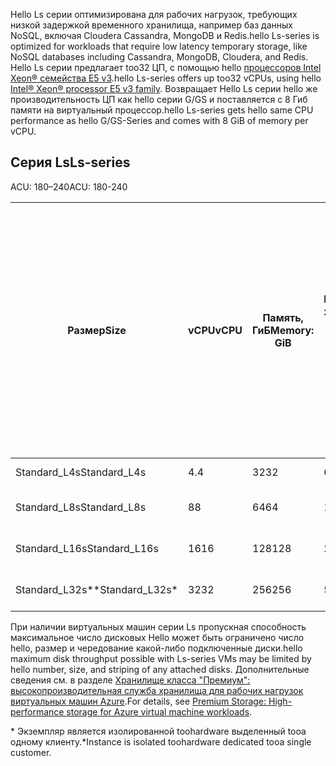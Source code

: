 
<span data-ttu-id="68cdb-101">Hello Ls серии оптимизирована для рабочих нагрузок, требующих низкой задержкой временного хранилища, например баз данных NoSQL, включая Cloudera Cassandra, MongoDB и Redis.</span><span class="sxs-lookup"><span data-stu-id="68cdb-101">hello Ls-series is optimized for workloads that require low latency temporary storage, like NoSQL databases including Cassandra, MongoDB, Cloudera, and Redis.</span></span> <span data-ttu-id="68cdb-102">Hello Ls серии предлагает too32 ЦП, с помощью hello [процессоров Intel Xeon® семейства E5 v3](http://www.intel.com/content/www/us/en/processors/xeon/xeon-e5-solutions.html).</span><span class="sxs-lookup"><span data-stu-id="68cdb-102">hello Ls-series offers up too32 vCPUs, using hello [Intel® Xeon® processor E5 v3 family](http://www.intel.com/content/www/us/en/processors/xeon/xeon-e5-solutions.html).</span></span> <span data-ttu-id="68cdb-103">Возвращает Hello Ls серии hello же производительность ЦП как hello серии G/GS и поставляется с 8 Гиб памяти на виртуальный процессор.</span><span class="sxs-lookup"><span data-stu-id="68cdb-103">hello Ls-series gets hello same CPU performance as hello G/GS-Series and comes with 8 GiB of memory per vCPU.</span></span>  

## <a name="ls-series"></a><span data-ttu-id="68cdb-104">Серия Ls</span><span class="sxs-lookup"><span data-stu-id="68cdb-104">Ls-series</span></span>

<span data-ttu-id="68cdb-105">ACU: 180–240</span><span class="sxs-lookup"><span data-stu-id="68cdb-105">ACU: 180-240</span></span>
 
| <span data-ttu-id="68cdb-106">Размер</span><span class="sxs-lookup"><span data-stu-id="68cdb-106">Size</span></span>          | <span data-ttu-id="68cdb-107">vCPU</span><span class="sxs-lookup"><span data-stu-id="68cdb-107">vCPU</span></span> | <span data-ttu-id="68cdb-108">Память, ГиБ</span><span class="sxs-lookup"><span data-stu-id="68cdb-108">Memory: GiB</span></span> | <span data-ttu-id="68cdb-109">Временное хранилище (SSD): ГиБ</span><span class="sxs-lookup"><span data-stu-id="68cdb-109">Temp storage (SSD) GiB</span></span> | <span data-ttu-id="68cdb-110">Максимальное число дисков данных</span><span class="sxs-lookup"><span data-stu-id="68cdb-110">Max data disks</span></span> | <span data-ttu-id="68cdb-111">Максимальная пропускная способность хранилища с кэшированием и временного хранилища: операций ввода-вывода в секунду / Мбит/с (размер кэша указан в ГиБ)</span><span class="sxs-lookup"><span data-stu-id="68cdb-111">Max cached and temp storage throughput: IOPS / MBps (cache size in GiB)</span></span> | <span data-ttu-id="68cdb-112">Максимальная пропускная способность дисков без кэширования, операций ввода-вывода в секунду / Мбит/с</span><span class="sxs-lookup"><span data-stu-id="68cdb-112">Max uncached disk throughput: IOPS / MBps</span></span> | <span data-ttu-id="68cdb-113">Максимальное число сетевых адаптеров и ожидаемая производительность сети (Мбит/с)</span><span class="sxs-lookup"><span data-stu-id="68cdb-113">Max NICs / Expected network performance (Mbps)</span></span> | 
|---------------|-----------|-------------|--------------------------|----------------|-------------------------------------------------------------|-------------------------------------------|------------------------------| 
| <span data-ttu-id="68cdb-114">Standard_L4s</span><span class="sxs-lookup"><span data-stu-id="68cdb-114">Standard_L4s</span></span>  | <span data-ttu-id="68cdb-115">4.</span><span class="sxs-lookup"><span data-stu-id="68cdb-115">4</span></span>    | <span data-ttu-id="68cdb-116">32</span><span class="sxs-lookup"><span data-stu-id="68cdb-116">32</span></span>   | <span data-ttu-id="68cdb-117">678</span><span class="sxs-lookup"><span data-stu-id="68cdb-117">678</span></span>   | <span data-ttu-id="68cdb-118">8</span><span class="sxs-lookup"><span data-stu-id="68cdb-118">8</span></span>              | <span data-ttu-id="68cdb-119">Н/Д / Н/Д (0)</span><span class="sxs-lookup"><span data-stu-id="68cdb-119">NA / NA (0)</span></span>          | <span data-ttu-id="68cdb-120">5000 / 125</span><span class="sxs-lookup"><span data-stu-id="68cdb-120">5,000 / 125</span></span>                               | <span data-ttu-id="68cdb-121">2 / 4000</span><span class="sxs-lookup"><span data-stu-id="68cdb-121">2 / 4000</span></span>       | 
| <span data-ttu-id="68cdb-122">Standard_L8s</span><span class="sxs-lookup"><span data-stu-id="68cdb-122">Standard_L8s</span></span>  | <span data-ttu-id="68cdb-123">8</span><span class="sxs-lookup"><span data-stu-id="68cdb-123">8</span></span>    | <span data-ttu-id="68cdb-124">64</span><span class="sxs-lookup"><span data-stu-id="68cdb-124">64</span></span>   | <span data-ttu-id="68cdb-125">1388</span><span class="sxs-lookup"><span data-stu-id="68cdb-125">1,388</span></span> | <span data-ttu-id="68cdb-126">16</span><span class="sxs-lookup"><span data-stu-id="68cdb-126">16</span></span>             | <span data-ttu-id="68cdb-127">Н/Д / Н/Д (0)</span><span class="sxs-lookup"><span data-stu-id="68cdb-127">NA / NA (0)</span></span>          | <span data-ttu-id="68cdb-128">10 000 / 250</span><span class="sxs-lookup"><span data-stu-id="68cdb-128">10,000 / 250</span></span>                              | <span data-ttu-id="68cdb-129">4 / 8000</span><span class="sxs-lookup"><span data-stu-id="68cdb-129">4 / 8000</span></span>  | 
| <span data-ttu-id="68cdb-130">Standard_L16s</span><span class="sxs-lookup"><span data-stu-id="68cdb-130">Standard_L16s</span></span> | <span data-ttu-id="68cdb-131">16</span><span class="sxs-lookup"><span data-stu-id="68cdb-131">16</span></span>   | <span data-ttu-id="68cdb-132">128</span><span class="sxs-lookup"><span data-stu-id="68cdb-132">128</span></span>  | <span data-ttu-id="68cdb-133">2807</span><span class="sxs-lookup"><span data-stu-id="68cdb-133">2,807</span></span> | <span data-ttu-id="68cdb-134">32</span><span class="sxs-lookup"><span data-stu-id="68cdb-134">32</span></span>             | <span data-ttu-id="68cdb-135">Н/Д / Н/Д (0)</span><span class="sxs-lookup"><span data-stu-id="68cdb-135">NA / NA (0)</span></span>          | <span data-ttu-id="68cdb-136">20 000 / 500</span><span class="sxs-lookup"><span data-stu-id="68cdb-136">20,000 / 500</span></span>                              | <span data-ttu-id="68cdb-137">8 / 6000 – 16 000 &#8224;</span><span class="sxs-lookup"><span data-stu-id="68cdb-137">8 / 6000 - 16000 &#8224;</span></span> | 
| <span data-ttu-id="68cdb-138">Standard_L32s**</span><span class="sxs-lookup"><span data-stu-id="68cdb-138">Standard_L32s*</span></span> | <span data-ttu-id="68cdb-139">32</span><span class="sxs-lookup"><span data-stu-id="68cdb-139">32</span></span> | <span data-ttu-id="68cdb-140">256</span><span class="sxs-lookup"><span data-stu-id="68cdb-140">256</span></span>  | <span data-ttu-id="68cdb-141">5630</span><span class="sxs-lookup"><span data-stu-id="68cdb-141">5,630</span></span> | <span data-ttu-id="68cdb-142">64</span><span class="sxs-lookup"><span data-stu-id="68cdb-142">64</span></span>             | <span data-ttu-id="68cdb-143">Н/Д / Н/Д (0)</span><span class="sxs-lookup"><span data-stu-id="68cdb-143">NA / NA (0)</span></span>          | <span data-ttu-id="68cdb-144">40 000 / 1,000</span><span class="sxs-lookup"><span data-stu-id="68cdb-144">40,000 / 1,000</span></span>                            | <span data-ttu-id="68cdb-145">8 / 20 000</span><span class="sxs-lookup"><span data-stu-id="68cdb-145">8 / 20000</span></span> | 
 

<span data-ttu-id="68cdb-146">При наличии виртуальных машин серии Ls пропускная способность максимальное число дисковых Hello может быть ограничено число hello, размер и чередование какой-либо подключенные диски.</span><span class="sxs-lookup"><span data-stu-id="68cdb-146">hello maximum disk throughput  possible with Ls-series VMs may be limited by hello number, size, and striping of any attached disks.</span></span> <span data-ttu-id="68cdb-147">Дополнительные сведения см. в разделе [Хранилище класса "Премиум": высокопроизводительная служба хранилища для рабочих нагрузок виртуальных машин Azure](../articles/storage/common/storage-premium-storage.md).</span><span class="sxs-lookup"><span data-stu-id="68cdb-147">For details, see [Premium Storage: High-performance storage for Azure virtual machine workloads](../articles/storage/common/storage-premium-storage.md).</span></span> 

<span data-ttu-id="68cdb-148">* Экземпляр является изолированной toohardware выделенный tooa одному клиенту.</span><span class="sxs-lookup"><span data-stu-id="68cdb-148">*Instance is isolated toohardware dedicated tooa single customer.</span></span>

